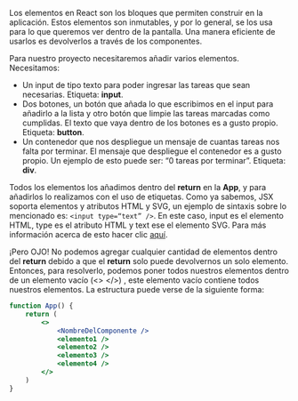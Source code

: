 Los elementos en React son los bloques que permiten construir en la aplicación. Estos elementos son inmutables, y por lo general, se los usa para lo que queremos ver dentro de la pantalla. Una manera eficiente de usarlos es devolverlos a través de los componentes.

Para nuestro proyecto necesitaremos añadir varios elementos. Necesitamos:

- Un input de tipo texto para poder ingresar las tareas que sean necesarias. Etiqueta: **input**.
- Dos botones, un botón que añada lo que escribimos en el input para añadirlo a la lista y otro botón que limpie las tareas marcadas como cumplidas. El texto que vaya dentro de los botones es a gusto propio. Etiqueta: **button**.
- Un contenedor que nos despliegue un mensaje de cuantas tareas nos falta por terminar. El mensaje que despliegue el contenedor es a gusto propio. Un ejemplo de esto puede ser: “0 tareas por terminar”. Etiqueta: **div**.

Todos los elementos los añadimos dentro del **return** en la **App**, y para añadirlos lo realizamos con el uso de etiquetas. Como ya sabemos, JSX soporta elementos y atributos HTML y SVG, un ejemplo de sintaxis sobre lo mencionado es: `<input type=“text” />`. En este caso, input es el elemento HTML, type es el atributo HTML y text ese el elemento SVG. Para más información acerca de esto hacer clic [aquí](https://react-cn.github.io/react/docs/tags-and-attributes.html).

¡Pero OJO! No podemos agregar cualquier cantidad de elementos dentro del **return** debido a que el **return** solo puede devolvernos un solo elemento. Entonces, para resolverlo, podemos poner todos nuestros elementos dentro de un elemento vacío (<> </>) , este elemento vacío contiene todos nuestros elementos. La estructura puede verse  de la siguiente forma:

```jsx
function App() {
	return (
		<>
			<NombreDelComponente />
			<elemento1 />
			<elemento2 />
			<elemento3 />
			<elemento4 />
		</>
	)
}
```
